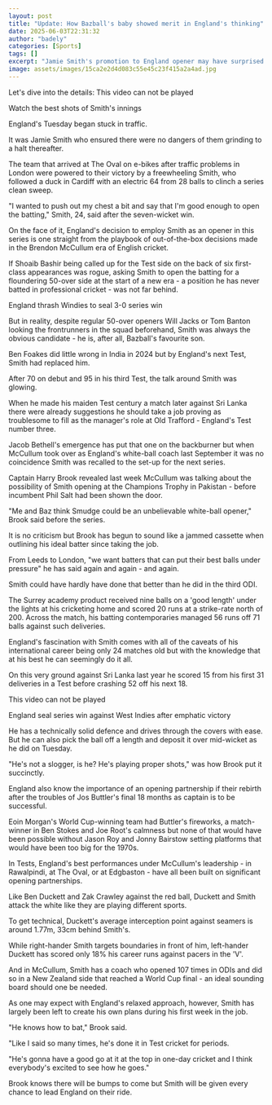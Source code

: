 ```yaml
---
layout: post
title: "Update: How Bazball's baby showed merit in England's thinking"
date: 2025-06-03T22:31:32
author: "badely"
categories: [Sports]
tags: []
excerpt: "Jamie Smith's promotion to England opener may have surprised some but it was the obvious move for Bazball's favourite son."
image: assets/images/15ca2e2d4d083c55e45c23f415a2a4ad.jpg
---
```


Let's dive into the details: This video can not be played

Watch the best shots of Smith's innings

England's Tuesday began stuck in traffic.

It was Jamie Smith who ensured there were no dangers of them grinding to a halt thereafter.

The team that arrived at The Oval on e-bikes after traffic problems in London were powered to their victory by a freewheeling Smith, who followed a duck in Cardiff with an electric 64 from 28 balls to clinch a series clean sweep.

"I wanted to push out my chest a bit and say that I'm good enough to open the batting," Smith, 24, said after the seven-wicket win.

On the face of it, England's decision to employ Smith as an opener in this series is one straight from the playbook of out-of-the-box decisions made in the Brendon McCullum era of English cricket.

If Shoaib Bashir being called up for the Test side on the back of six first-class appearances was rogue, asking Smith to open the batting for a floundering 50-over side at the start of a new era - a position he has never batted in professional cricket - was not far behind.

England thrash Windies to seal 3-0 series win

But in reality, despite regular 50-over openers Will Jacks or Tom Banton looking the frontrunners in the squad beforehand, Smith was always the obvious candidate - he is, after all, Bazball's favourite son.

Ben Foakes did little wrong in India in 2024 but by England's next Test, Smith had replaced him.

After 70 on debut and 95 in his third Test, the talk around Smith was glowing. 

When he made his maiden Test century a match later against Sri Lanka there were already suggestions he should take a job proving as troublesome to fill as the manager's role at Old Trafford - England's Test number three.

Jacob Bethell's emergence has put that one on the backburner but when McCullum took over as England's white-ball coach last September it was no coincidence Smith was recalled to the set-up for the next series.

Captain Harry Brook revealed last week McCullum was talking about the possibility of Smith opening at the Champions Trophy in Pakistan - before incumbent Phil Salt had been shown the door.

"Me and Baz think Smudge could be an unbelievable white-ball opener," Brook said before the series.

It is no criticism but Brook has begun to sound like a jammed cassette when outlining his ideal batter since taking the job.

From Leeds to London, "we want batters that can put their best balls under pressure" he has said again and again - and again.

Smith could have hardly have done that better than he did in the third ODI.

The Surrey academy product received nine balls on a 'good length' under the lights at his cricketing home and scored 20 runs at a strike-rate north of 200. Across the match, his batting contemporaries managed 56 runs off 71 balls against such deliveries.

England's fascination with Smith comes with all of the caveats of his international career being only 24 matches old but with the knowledge that at his best he can seemingly do it all.

On this very ground against Sri Lanka last year he scored 15 from his first 31 deliveries in a Test before crashing 52 off his next 18.

This video can not be played

England seal series win against West Indies after emphatic victory

He has a technically solid defence and drives through the covers with ease. But he can also pick the ball off a length and deposit it over mid-wicket as he did on Tuesday.

"He's not a slogger, is he? He's playing proper shots," was how Brook put it succinctly.

England also know the importance of an opening partnership if their rebirth after the troubles of Jos Buttler's final 18 months as captain is to be successful.

Eoin Morgan's World Cup-winning team had Buttler's fireworks, a match-winner in Ben Stokes and Joe Root's calmness but none of that would have been possible without Jason Roy and Jonny Bairstow setting platforms that would have been too big for the 1970s.

In Tests, England's best performances under McCullum's leadership - in Rawalpindi, at The Oval, or at Edgbaston - have all been built on significant opening partnerships.

Like Ben Duckett and Zak Crawley against the red ball, Duckett and Smith attack the white like they are playing different sports.

To get technical, Duckett's average interception point against seamers is around 1.77m, 33cm behind Smith's.

While right-hander Smith targets boundaries in front of him, left-hander Duckett has scored only 18% his career runs against pacers in the 'V'.

And in McCullum, Smith has a coach who opened 107 times in ODIs and did so in a New Zealand side that reached a World Cup final - an ideal sounding board should one be needed.

As one may expect with England's relaxed approach, however, Smith has largely been left to create his own plans during his first week in the job.

"He knows how to bat," Brook said.

"Like I said so many times, he's done it in Test cricket for periods. 

"He's gonna have a good go at it at the top in one-day cricket and I think everybody's excited to see how he goes."

Brook knows there will be bumps to come but Smith will be given every chance to lead England on their ride.

